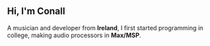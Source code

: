 ## Hi, I'm Conall



A musician and developer from **Ireland**, I first started programming in college, making audio processors in **Max/MSP**. <br/> 




